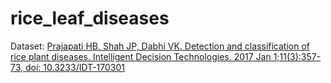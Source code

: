 # rice_leaf_diseases

Dataset: [Prajapati HB, Shah JP, Dabhi VK. Detection and classification of rice plant diseases. Intelligent Decision Technologies. 2017 Jan 1;11(3):357-73, doi: 10.3233/IDT-170301](https://archive.ics.uci.edu/ml/datasets/Rice+Leaf+Diseases#)
